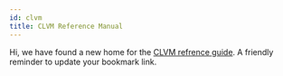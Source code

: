```yaml
---
id: clvm
title: CLVM Reference Manual
---
```


Hi, we have found a new home for the [CLVM refrence guide](/docs/clvm/lang_reference). A friendly reminder to update your bookmark link. 
